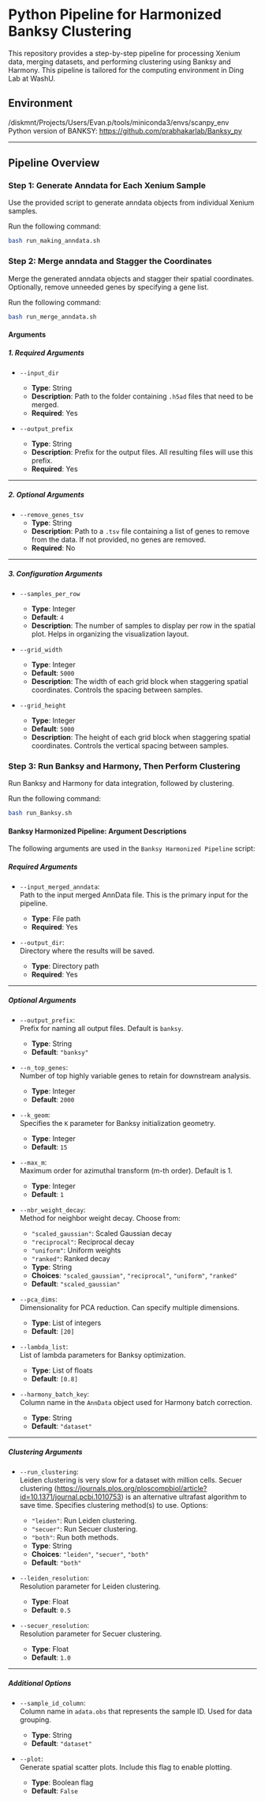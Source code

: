 # Python Pipeline for Harmonized Banksy Clustering

This repository provides a step-by-step pipeline for processing Xenium data, merging datasets, and performing clustering using Banksy and Harmony. This pipeline is tailored for the computing environment in Ding Lab at WashU.

## Environment
/diskmnt/Projects/Users/Evan.p/tools/miniconda3/envs/scanpy_env \
Python version of BANKSY: https://github.com/prabhakarlab/Banksy_py

---

## **Pipeline Overview**

### **Step 1: Generate Anndata for Each Xenium Sample**
Use the provided script to generate anndata objects from individual Xenium samples.

Run the following command:
```bash
bash run_making_anndata.sh
```
### **Step 2: Merge anndata and Stagger the Coordinates**
Merge the generated anndata objects and stagger their spatial coordinates. Optionally, remove unneeded genes by specifying a gene list.

Run the following command:
```bash
bash run_merge_anndata.sh
```

#### **Arguments**

##### **1. Required Arguments**
- `--input_dir`  
  - **Type**: String  
  - **Description**: Path to the folder containing `.h5ad` files that need to be merged.  
  - **Required**: Yes  

- `--output_prefix`  
  - **Type**: String  
  - **Description**: Prefix for the output files. All resulting files will use this prefix.  
  - **Required**: Yes  

---

##### **2. Optional Arguments**
- `--remove_genes_tsv`  
  - **Type**: String  
  - **Description**: Path to a `.tsv` file containing a list of genes to remove from the data. If not provided, no genes are removed.  
  - **Required**: No  

---

##### **3. Configuration Arguments**
- `--samples_per_row`  
  - **Type**: Integer  
  - **Default**: `4`  
  - **Description**: The number of samples to display per row in the spatial plot. Helps in organizing the visualization layout.

- `--grid_width`  
  - **Type**: Integer  
  - **Default**: `5000`  
  - **Description**: The width of each grid block when staggering spatial coordinates. Controls the spacing between samples.

- `--grid_height`  
  - **Type**: Integer  
  - **Default**: `5000`  
  - **Description**: The height of each grid block when staggering spatial coordinates. Controls the vertical spacing between samples.



### **Step 3: Run Banksy and Harmony, Then Perform Clustering**
Run Banksy and Harmony for data integration, followed by clustering.

Run the following command:
```bash
bash run_Banksy.sh
```

#### Banksy Harmonized Pipeline: Argument Descriptions

The following arguments are used in the `Banksy Harmonized Pipeline` script:

##### **Required Arguments**
- `--input_merged_anndata`:  
  Path to the input merged AnnData file. This is the primary input for the pipeline.
  - **Type**: File path
  - **Required**: Yes

- `--output_dir`:  
  Directory where the results will be saved.
  - **Type**: Directory path
  - **Required**: Yes

---

##### **Optional Arguments**
- `--output_prefix`:  
  Prefix for naming all output files. Default is `banksy`.
  - **Type**: String
  - **Default**: `"banksy"`

- `--n_top_genes`:  
  Number of top highly variable genes to retain for downstream analysis.
  - **Type**: Integer
  - **Default**: `2000`

- `--k_geom`:  
  Specifies the `K` parameter for Banksy initialization geometry.
  - **Type**: Integer
  - **Default**: `15`

- `--max_m`:  
  Maximum order for azimuthal transform (m-th order). Default is 1.
  - **Type**: Integer
  - **Default**: `1`

- `--nbr_weight_decay`:  
  Method for neighbor weight decay. Choose from:
  - `"scaled_gaussian"`: Scaled Gaussian decay
  - `"reciprocal"`: Reciprocal decay
  - `"uniform"`: Uniform weights
  - `"ranked"`: Ranked decay
  - **Type**: String
  - **Choices**: `"scaled_gaussian"`, `"reciprocal"`, `"uniform"`, `"ranked"`
  - **Default**: `"scaled_gaussian"`

- `--pca_dims`:  
  Dimensionality for PCA reduction. Can specify multiple dimensions.
  - **Type**: List of integers
  - **Default**: `[20]`

- `--lambda_list`:  
  List of lambda parameters for Banksy optimization.
  - **Type**: List of floats
  - **Default**: `[0.8]`

- `--harmony_batch_key`:  
  Column name in the `AnnData` object used for Harmony batch correction.
  - **Type**: String
  - **Default**: `"dataset"`

---

##### **Clustering Arguments**
- `--run_clustering`:  
  Leiden clustering is very slow for a dataset with million cells. Secuer clustering (https://journals.plos.org/ploscompbiol/article?id=10.1371/journal.pcbi.1010753) is an alternative ultrafast algorithm to save time.
  Specifies clustering method(s) to use. Options:
  - `"leiden"`: Run Leiden clustering.
  - `"secuer"`: Run Secuer clustering.
  - `"both"`: Run both methods.
  - **Type**: String
  - **Choices**: `"leiden"`, `"secuer"`, `"both"`
  - **Default**: `"both"`

- `--leiden_resolution`:  
  Resolution parameter for Leiden clustering.
  - **Type**: Float
  - **Default**: `0.5`

- `--secuer_resolution`:  
  Resolution parameter for Secuer clustering.
  - **Type**: Float
  - **Default**: `1.0`

---

##### **Additional Options**
- `--sample_id_column`:  
  Column name in `adata.obs` that represents the sample ID. Used for data grouping.
  - **Type**: String
  - **Default**: `"dataset"`

- `--plot`:  
  Generate spatial scatter plots. Include this flag to enable plotting.
  - **Type**: Boolean flag
  - **Default**: `False`

